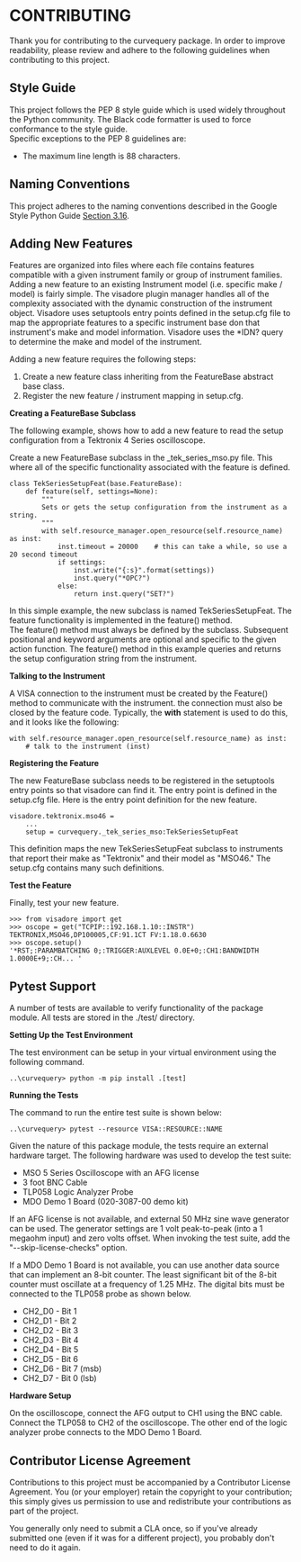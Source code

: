 # CONTRIBUTING
Thank you for contributing to the curvequery package.  In order to improve 
readability, please review and adhere to the following guidelines when contributing 
to this project.

## Style Guide

This project follows the PEP 8 style guide which is used widely throughout the Python 
community. 
The Black code formatter is used to force conformance to the style guide.  
Specific exceptions to the PEP 8 guidelines are:
<ul>
    <li>The maximum line length is 88 characters.</li>
</ul>

## Naming Conventions

This project adheres to the naming conventions described in the Google Style Python 
Guide [Section 3.16](http://google.github.io/styleguide/pyguide.html#316-naming).  

## Adding New Features

Features are organized into files where each file contains features compatible with a given 
instrument family or group of instrument families. 
Adding a new feature to an existing Instrument model (i.e. specific make / model) is fairly simple.
The visadore plugin manager handles all of the complexity associated with the dynamic construction 
of the instrument object.
Visadore uses setuptools entry points defined in the setup.cfg file to map the appropriate features
to a specific instrument base don that instrument's make and model information.
Visadore uses the *IDN? query to determine the make and model of the instrument.

Adding a new feature requires the following steps:
<ol>
    <li>Create a new feature class inheriting from the FeatureBase abstract base class.</li>
    <li>Register the new feature / instrument mapping in setup.cfg.</li>
</ol>

__Creating a FeatureBase Subclass__

The following example, shows how to add a new feature to read the setup configuration 
from a Tektronix 4 Series oscilloscope.

Create a new FeatureBase subclass in the _tek_series_mso.py file.
This where all of the specific functionality associated with the feature is defined.

    class TekSeriesSetupFeat(base.FeatureBase):
        def feature(self, settings=None):
            """
            Sets or gets the setup configuration from the instrument as a string.
            """
            with self.resource_manager.open_resource(self.resource_name) as inst:
                inst.timeout = 20000    # this can take a while, so use a 20 second timeout
                if settings:
                    inst.write("{:s}".format(settings))
                    inst.query("*OPC?")
                else:
                    return inst.query("SET?")

In this simple example, the new subclass is named TekSeriesSetupFeat.
The feature functionality is implemented in the feature() method.  
The feature() method must always be defined by the subclass.
Subsequent positional and keyword arguments are optional and specific to the given 
action function. 
The feature() method in this example queries and returns the setup configuration string 
from the instrument.

__Talking to the Instrument__

A VISA connection to the instrument must be created by the Feature() method to communicate 
with the instrument.
the connection must also be closed by the feature code.
Typically, the __with__ statement is used to do this, and it looks like the following:

    with self.resource_manager.open_resource(self.resource_name) as inst:
        # talk to the instrument (inst)

__Registering the Feature__

The new FeatureBase subclass needs to be registered in the setuptools entry points so 
that visadore can find it.
The entry point is defined in the setup.cfg file.
Here is the entry point definition for the new feature.

    visadore.tektronix.mso46 =
        ...
        setup = curvequery._tek_series_mso:TekSeriesSetupFeat

This definition maps the new TekSeriesSetupFeat subclass to instruments that report their 
make as "Tektronix" and their model as "MSO46."
The setup.cfg contains many such definitions.

__Test the Feature__

Finally, test your new feature.

    >>> from visadore import get
    >>> oscope = get("TCPIP::192.168.1.10::INSTR")
    TEKTRONIX,MSO46,DP100005,CF:91.1CT FV:1.18.0.6630
    >>> oscope.setup()
    '*RST;:PARAMBATCHING 0;:TRIGGER:AUXLEVEL 0.0E+0;:CH1:BANDWIDTH 1.0000E+9;:CH... '

## Pytest Support

A number of tests are available to verify functionality of the package module.
All tests are stored in the ./test/ directory.

__Setting Up the Test Environment__

The test environment can be setup in your virtual environment using the following command.

    ..\curvequery> python -m pip install .[test]

__Running the Tests__

The command to run the entire test suite is shown below:

    ..\curvequery> pytest --resource VISA::RESOURCE::NAME

Given the nature of this package module, the tests require an external hardware target.
The following hardware was used to develop the test suite:
* MSO 5 Series Oscilloscope with an AFG license
* 3 foot BNC Cable
* TLP058 Logic Analyzer Probe
* MDO Demo 1 Board (020-3087-00 demo kit)

If an AFG license is not available, and external 50 MHz sine wave generator can be used.
The generator settings are 1 volt peak-to-peak (into a 1 megaohm input) and zero volts offset.
When invoking the test suite, add the "--skip-license-checks" option.

If a MDO Demo 1 Board is not available, you can use another data source that can implement an 8-bit counter.
The least significant bit of the 8-bit counter must oscillate at a frequency of 1.25 MHz.
The digital bits must be connected to the TLP058 probe as shown below.
* CH2_D0 - Bit 1
* CH2_D1 - Bit 2
* CH2_D2 - Bit 3
* CH2_D3 - Bit 4
* CH2_D4 - Bit 5
* CH2_D5 - Bit 6
* CH2_D6 - Bit 7 (msb)
* CH2_D7 - Bit 0 (lsb)

__Hardware Setup__

On the oscilloscope, connect the AFG output to CH1 using the BNC cable. 
Connect the TLP058 to CH2 of the oscilloscope. 
The other end of the logic analyzer probe connects to the MDO Demo 1 Board.

## Contributor License Agreement
Contributions to this project must be accompanied by a Contributor License Agreement. You (or 
your employer) retain the copyright to your contribution; this simply gives us permission to use 
and redistribute your contributions as part of the project.

You generally only need to submit a CLA once, so if you've already submitted one (even if it was 
for a different project), you probably don't need to do it again.
